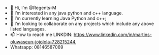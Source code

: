 - 👋 Hi, I’m @Regents-M
- 👀 I’m interested in any java python and c++ language.
- 🌱 I’m currently learning Java Python and c++;
- 💞️ I’m looking to collaborate on any projects which include any above listed languages.
- 📫 How to reach me LINKDIN: https://www.linkedin.com/in/martins-oluwaseun-jojolola-728215244,
- Whatsapp: 08146587069

<!---
Regents-M/Regents-M is a ✨ special ✨ repository because its `README.md` (this file) appears on your GitHub profile.
You can click the Preview link to take a look at your changes.
--->
